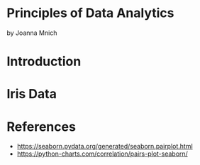 # Principles of Data Analytics

by Joanna Mnich

# Introduction

# Iris Data


# References

- https://seaborn.pydata.org/generated/seaborn.pairplot.html
- https://python-charts.com/correlation/pairs-plot-seaborn/